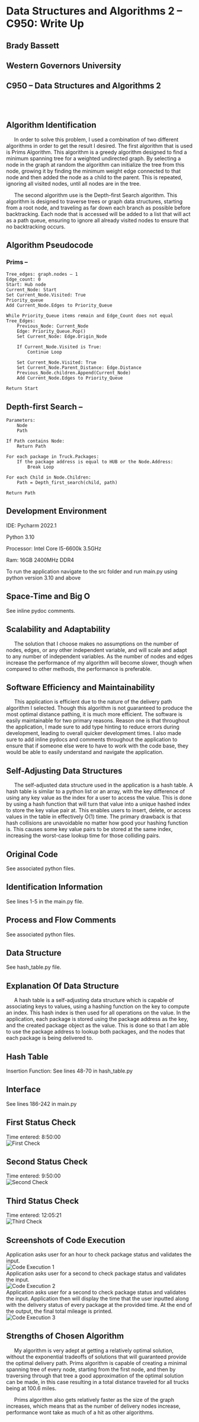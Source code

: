﻿<br><br><br><br>

# Data Structures and Algorithms 2 – C950: Write Up

## Brady Bassett

## Western Governors University

## C950 – Data Structures and Algorithms 2
<br><br>
## Algorithm Identification

`	`In order to solve this problem, I used a combination of two different algorithms in order to get the result I desired. The first algorithm that is used is Prims Algorithm. This algorithm is a greedy algorithm designed to find a minimum spanning tree for a weighted undirected graph. By selecting a node in the graph at random the algorithm can initialize the tree from this node, growing it by finding the minimum weight edge connected to that node and then added the node as a child to the parent. This is repeated, ignoring all visited nodes, until all nodes are in the tree.

`	`The second algorithm use is the Depth-first Search algorithm. This algorithm is designed to traverse trees or graph data structures, starting from a root node, and traveling as far down each branch as possible before backtracking. Each node that is accessed will be added to a list that will act as a path queue, ensuring to ignore all already visited nodes to ensure that no backtracking occurs.



## Algorithm Pseudocode

### Prims –
```
Tree_edges: graph.nodes – 1
Edge_count: 0
Start: Hub node
Current_Node: Start
Set Current_Node.Visited: True
Priority_queue
Add Current_Node.Edges to Priority_Queue

While Priority_Queue items remain and Edge_Count does not equal Tree_Edges:
    Previous_Node: Current_Node
    Edge: Priority_Queue.Pop()
    Set Current_Node: Edge.Origin_Node
    
    If Current_Node.Visited is True:
        Continue Loop
        
    Set Current_Node.Visited: True
    Set Current_Node.Parent_Distance: Edge.Distance
    Previous_Node.children.Append(Current_Node)
    Add Current_Node.Edges to Priority_Queue
    
Return Start
```
## Depth-first Search –
```
Parameters:
    Node
    Path

If Path contains Node:
    Return Path

For each package in Truck.Packages:
    If the package address is equal to HUB or the Node.Address:
        Break Loop

For each Child in Node.Children:
    Path = Depth_first_search(child, path)

Return Path
```


## Development Environment

IDE: Pycharm 2022.1

Python 3.10

Processor: Intel Core I5-6600k 3.5GHz

Ram: 16GB 2400MHz DDR4

To run the application navigate to the src folder and run main.py using python version 3.10 and above

## Space-Time and Big O

See inline pydoc comments.

## Scalability and Adaptability

`	`The solution that I choose makes no assumptions on the number of nodes, edges, or any other independent variable, and will scale and adapt to any number of independent variables. As the number of nodes and edges increase the performance of my algorithm will become slower, though when compared to other methods, the performance is preferable. 

## Software Efficiency and Maintainability

`	`This application is efficient due to the nature of the delivery path algorithm I selected. Though this algorithm is not guaranteed to produce the most optimal distance pathing, it is much more efficient. The software is easily maintainable for two primary reasons. Reason one is that throughout the application, I made sure to add type hinting to reduce errors during development, leading to overall quicker development times. I also made sure to add inline pydocs and comments throughout the application to ensure that if someone else were to have to work with the code base, they would be able to easily understand and navigate the application.

## Self-Adjusting Data Structures

`	`The self-adjusted data structure used in the application is a hash table. A hash table is similar to a python list or an array, with the key difference of using any key value as the index for a user to access the value. This is done by using a hash function that will turn that value into a unique hashed index to store the key value pair at. This enables users to insert, delete, or access values in the table in effectively O(1) time. The primary drawback is that hash collisions are unavoidable no matter how good your hashing function is. This causes some key value pairs to be stored at the same index, increasing the worst-case lookup time for those colliding pairs. 

## Original Code

See associated python files.

## Identification Information

See lines 1-5 in the main.py file.

## Process and Flow Comments

See associated python files.

## Data Structure

See hash_table.py file.

## Explanation Of Data Structure

`	`A hash table is a self-adjusting data structure which is capable of associating keys to values, using a hashing function on the key to compute an index. This hash index is then used for all operations on the value. In the application, each package is stored using the package address as the key, and the created package object as the value. This is done so that I am able to use the package address to lookup both packages, and the nodes that each package is being delivered to.

## Hash Table

Insertion Function: See lines 48-70 in hash_table.py

## Interface

See lines 186-242 in main.py

## First Status Check

Time entered: 8:50:00
<br>
![First Check](images/first_check.png)

## Second Status Check

Time entered: 9:50:00 
<br>
![Second Check](images/second_check.png)

## Third Status Check

Time entered: 12:05:21
<br>
![Third Check](images/third_check.png)

## Screenshots of Code Execution

Application asks user for an hour to check package status and validates the input.
<br>
![Code Execution 1](images/code_execution_1.png)
<br>
Application asks user for a second to check package status and validates the input.
<br>
![Code Execution 2](images/code_execution_2.png)
<br>
Application asks user for a second to check package status and validates the input. Application then will display the time that the user inputted along with the delivery status of every package at the provided time. At the end of the output, the final total mileage is printed.
<br>
![Code Execution 3](images/code_execution_3.png)
## Strengths of Chosen Algorithm
`	`My algorithm is very adept at getting a relatively optimal solution, without the exponential tradeoffs of solutions that will guaranteed provide the optimal delivery path. Prims algorithm is capable of creating a minimal spanning tree of every node, starting from the first node, and then by traversing through that tree a good approximation of the optimal solution can be made, in this case resulting in a total distance traveled for all trucks being at 100.6 miles.

`	`Prims algorithm also gets relatively faster as the size of the graph increases, which means that as the number of delivery nodes increase, performance wont take as much of a hit as other algorithms. 

## Verification of Algorithm

See images uploaded in Screenshots of code execution, as well as the first through third status checks.

## Other Possible Algorithms

Nearest-neighbor algorithm, Brute Force algorithm.

## Algorithm Differences
### MST - DPS
Time - O(N + E) + O(ELogE)

First, gets minimal spanning tree from graph, then traverses that tree to get the path solution.

Good approximation of the solution

My solution I believe is the best of both worlds when compared to the two other options. It is relatively fast, in some cases even faster than the nearest neighbor
### Nearest Neighbor
Time - O(N^2)

This algorithm starts from a chosen node and then selects the edge with the lowest weight and sets that connecting node as the current node and then repeats until a solution is found.

Poor approximation of the solution

This solution overall is very simple and when compared to my chosen algorithm is very lacking in performance. I originally chose this algorithm as my primary solution and often found my lowest mileage being somewhere in the 130s at best, with incorrect package loading. So, though this algorithm is simple and relatively fast, its accuracy is not very good.
### Brute Force
Time - O(N!)

This solution first creates an adjacency matrix for every node and edge. After this the algorithm will calculate every permutation and determine that path distance, with the lowest distance path in the end being the correct solution.

Optimal solution

When compared to my solution this algorithm has much better solutions as it is guaranteed to determine the most optimal pathing. Though this accuracy comes with the massive downside of having abysmally slow computational time, with having a factorial time complexity. So, though this algorithm has optimal results, the speed is a dealbreaker.

## Different Approach

`	`The primary thing about my solution that I would change would be to implement a better solution for loading the packages onto the best truck possible. Currently I only consider special notes that exist, if for example, a package would have a special note saying, “Can only be on truck 1”, the application would load that package onto truck 2. In addition, there is not too much consideration on which packages should be loaded together based on their delivery locations distances from one another excluding the packages city. I believe that if I were to have developed a better solution, I could have gotten my total distance much lower, as well as aiding in the scalability of the application with more packages with different requirements.

## Verification of Data Structure

See lines 29-46 and 48-70 in the hash_table.py file to verify that my data structure has a fully functioning lookup and insert functionality.

## Efficiency

Because of the nature of lookup functions in hash tables, the efficiency of most lookups will not be affected as the number of packages increases. This is because, so long as there is not a hashing conflict, the average lookup time is constant. So, if I had a table of 10 packages and a table of 1000 packages, when looking up a given package, there will generally be no discrepancies in the lookup time.

## Overhead

`	`As the number of packages increase to a point to where they have reached 80% of the tables capacity a resize function is called which will double the total space in the hash table. By doubling the total space, I hope to minimize the number of times that the resize function is needed to be called. The user of this data structure can also input their own starting size such that the number of packages they input will never need to call the resize function, improving the efficiency of the data structure.

## Implications

`	`In my application the trucks are stored in a python list which will increase any operations iterating through that list, as well as the total space used by the list, linearly by the total number of trucks. Though any direct lookup will be in constant time, so an increase in the number of trucks will have no effect on the lookup efficiency.

`	`The cities are stored in both hash table and python list format, so an increase in the number of cities will increase the total space of the list as well as iteration operations linearly by 2 * number of cities. Though due to the nature of lookup operations for both hash tables as well as python lists, the lookup efficiency will stay constant.

## Other Data Structures

### Linked Hash Map – 

`	`If for whatever reason, the order in which packages are inserted into the table is relevant, this data structure will preserve that order, as opposed to arbitrarily inserting key value pairs in any order, as is done with a hash table. 

### Python list – 

`	`A python list could be used if many resize functions are needed, and the risk of conflicting hashes is too great. This way lookup and insertion functions will always be constant in their time.

## Data Structure Differences

A linked hash map differs from a hash table in the fact that a hash table does not preserve the order in which the keys are ordered, whereas a linked hash map will preserve the order of the key.

A traditional array differs from a hash table in the fact that each value is accessed with a numbered index starting from zero as opposed to a hash table where each value is accessed with a key which gets hashed into an index.
